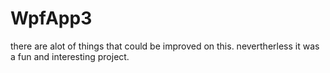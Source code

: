 # WpfApp3

there are alot of things that could be improved on this. nevertherless it was a fun and interesting project.
